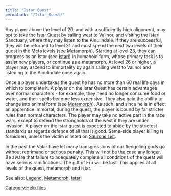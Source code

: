 ```yaml
---
title: "Istar Quest"
permalink: "/Istar_Quest/"
---
```


Any player above the level of 20, and with a sufficiently high
alignment, may opt to take the Istar Quest by sailing west to Valinor,
and visiting the Istari Sanctuary, where they may listen to the
Ainulindalë. If they are successful, they will be returned to level 21
and must spend the next two levels of their quest in the Meta levels
(see [Metamorph](Metamorph "wikilink")). Starting at level 23, they can
progress as an Istar (see [Istari](Istari "wikilink")) in humanoid form,
whose primary task is to assist new players, or continue as a metamorph.
At level 26 or higher, a player may ascend to immortality by again
sailing west to Valinor and listening to the Ainulindalë once again.

Once a player undertakes the quest he has no more than 60 real life days
in which to complete it. A player on the Istar Quest has certain
advantages over normal characters - for example, they need no longer
consume food or water, and their spells become less expensive. They also
gain the ability to change into animal form (see
[Metamorph](Metamorph "wikilink")). As such, and since he is in effect
an apprentice immortal, during the quest, the player is bound by far
stricter rules than normal characters. The player may take no active
part in the race wars, except to defend the strongholds of the west if
they are under invasion. A player on the istar quest is expected to
abide by the strictest standards as regards defence of all that is good.
Same-side player killing is forbidden, unless the victim is listed on
[Saurons List](Saurons_List "wikilink").

In the past the Valar have let many transgressions of our fledgeling
gods go without reprimand or serious penalty. This will not be the case
any longer. Be aware that failure to adequately complete all conditions
of the quest will have serious ramifications. The gift of Eru will be
lost. This applies at all levels of the quest, metamorph and istar.

See also: [Legend](Legend "wikilink"),
[Metamorph](Metamorph "wikilink"), [Istari](Istari "wikilink")

[Category:Help files](Category:Help_files "wikilink")